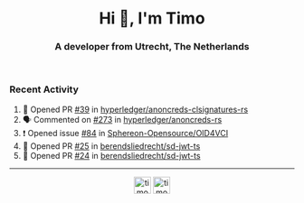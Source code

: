 <h1 align="center">Hi 👋, I'm Timo</h1>
<h3 align="center">A developer from Utrecht, The Netherlands</h3>
<br/>
<!-- https://github.com/rahuldkjain/github-profile-readme-generator --!>

<!--  <p align="left"><img src="https://github-readme-stats.vercel.app/api?username=timoglastra&show_icons=true&count_private=true&" alt="timoglastra" /></p> --!>

<!--
Github language stats
<p align="left"><img src="https://github-readme-stats.vercel.app/api/top-langs/?username=timoglastra&layout=compact" alt="timoglastra" /><p>
-->

<!-- Codestats language stats -->
<!-- <p align="left"><img src="https://codestats-readme.vercel.app/api/top-langs/?username=timoglastra&layout=compact&language_count=12" alt="timoglastra" /><p>    --!>
  
<h3>Recent Activity</h3>

<!--START_SECTION:activity-->
1. 💪 Opened PR [#39](https://github.com/hyperledger/anoncreds-clsignatures-rs/pull/39) in [hyperledger/anoncreds-clsignatures-rs](https://github.com/hyperledger/anoncreds-clsignatures-rs)
2. 🗣 Commented on [#273](https://github.com/hyperledger/anoncreds-rs/pull/273#issuecomment-1892190302) in [hyperledger/anoncreds-rs](https://github.com/hyperledger/anoncreds-rs)
3. ❗ Opened issue [#84](https://github.com/Sphereon-Opensource/OID4VCI/issues/84) in [Sphereon-Opensource/OID4VCI](https://github.com/Sphereon-Opensource/OID4VCI)
4. 💪 Opened PR [#25](https://github.com/berendsliedrecht/sd-jwt-ts/pull/25) in [berendsliedrecht/sd-jwt-ts](https://github.com/berendsliedrecht/sd-jwt-ts)
5. 💪 Opened PR [#24](https://github.com/berendsliedrecht/sd-jwt-ts/pull/24) in [berendsliedrecht/sd-jwt-ts](https://github.com/berendsliedrecht/sd-jwt-ts)
<!--END_SECTION:activity-->

---

<p align="center">
<a href="https://twitter.com/timoglastra" target="blank"><img align="center" src="https://cdn.jsdelivr.net/npm/simple-icons@3.0.1/icons/twitter.svg" alt="timoglastra" height="30" width="30" /></a>
<a href="https://linkedin.com/in/timoglastra" target="blank"><img align="center" src="https://cdn.jsdelivr.net/npm/simple-icons@3.0.1/icons/linkedin.svg" alt="timoglastra" height="30" width="30" /></a>
</p>



